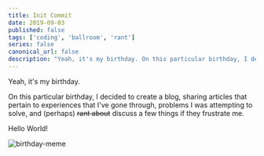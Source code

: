 ```yaml
---
title: Init Commit
date: 2019-09-03
published: false
tags: ['coding', 'ballroom', 'rant']
series: false
canonical_url: false
description: "Yeah, it's my birthday. On this particular birthday, I decided to create a blog, sharing articles that pertain to experiences that I've gone through, problems I was attempting to solve, and (perhaps) <s>rant about</s> discuss a few things if they frustrate me. Hello World!"
---
```


Yeah, it's my birthday.

On this particular birthday, I decided to create a blog, sharing articles that pertain to experiences that I've gone through, problems I was attempting to solve, and (perhaps) ~~rant about~~ discuss a few things if they frustrate me.

Hello World!

![birthday-meme](https://media.giphy.com/media/3oEhn78T277GKAq6Gc/giphy.gif)
